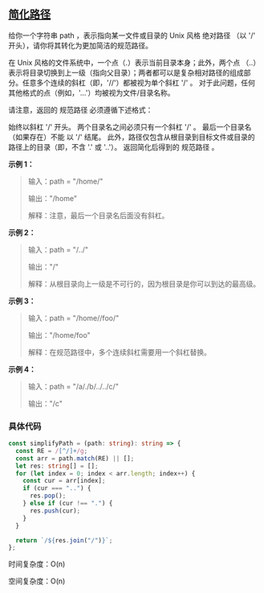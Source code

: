 ## [简化路径](https://leetcode.cn/problems/simplify-path/description/?envType=study-plan-v2&envId=top-interview-150)

给你一个字符串 path ，表示指向某一文件或目录的 Unix 风格 绝对路径 （以 '/' 开头），请你将其转化为更加简洁的规范路径。

在 Unix 风格的文件系统中，一个点（.）表示当前目录本身；此外，两个点 （..） 表示将目录切换到上一级（指向父目录）；两者都可以是复杂相对路径的组成部分。任意多个连续的斜杠（即，'//'）都被视为单个斜杠 '/' 。 对于此问题，任何其他格式的点（例如，'...'）均被视为文件/目录名称。

请注意，返回的 规范路径 必须遵循下述格式：

始终以斜杠 '/' 开头。
两个目录名之间必须只有一个斜杠 '/' 。
最后一个目录名（如果存在）不能 以 '/' 结尾。
此外，路径仅包含从根目录到目标文件或目录的路径上的目录（即，不含 '.' 或 '..'）。
返回简化后得到的 规范路径 。

**示例 1：**

> 输入：path = "/home/"
>
> 输出："/home"
>
> 解释：注意，最后一个目录名后面没有斜杠。

**示例 2：**

> 输入：path = "/../"
>
> 输出："/"
>
> 解释：从根目录向上一级是不可行的，因为根目录是你可以到达的最高级。

**示例 3：**

> 输入：path = "/home//foo/"
>
> 输出："/home/foo"
>
> 解释：在规范路径中，多个连续斜杠需要用一个斜杠替换。

**示例 4：**

> 输入：path = "/a/./b/../../c/"
>
> 输出："/c"

### 具体代码

```typescript
const simplifyPath = (path: string): string => {
  const RE = /[^/]+/g;
  const arr = path.match(RE) || [];
  let res: string[] = [];
  for (let index = 0; index < arr.length; index++) {
    const cur = arr[index];
    if (cur === "..") {
      res.pop();
    } else if (cur !== ".") {
      res.push(cur);
    }
  }

  return `/${res.join("/")}`;
};
```

时间复杂度：O(n)

空间复杂度：O(n)
